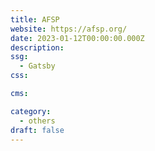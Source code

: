 ```yaml
---
title: AFSP
website: https://afsp.org/
date: 2023-01-12T00:00:00.000Z
description:
ssg:
  - Gatsby
css:

cms:

category:
  - others
draft: false
---
```

